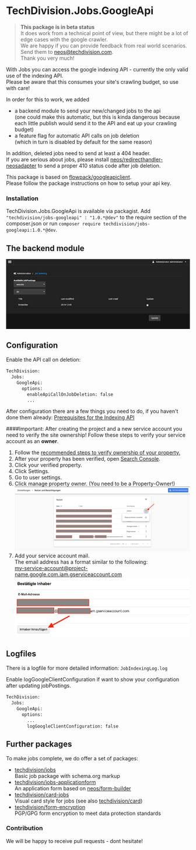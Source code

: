 # TechDivision.Jobs.GoogleApi

> __This package is in beta status__  
> It does work from a technical point of view, but there might be a lot of edge cases with the google crawler.  
> We are happy if you can provide feedback from real world scenarios.
> Send them to neos@techdivision.com.  
> Thank you very much!

With Jobs you can access the google indexing API - currently the only valid use of the indexing API.  
Please be aware that this consumes your site's crawling budget, so use with care!

In order for this to work, we added
* a backend module to send your new/changed jobs to the api  
(one could make this automatic, but this is kinda dangerous because each little publish would send it to the API and eat up your crawling budget)
* a feature flag for automatic API calls on job deletion  
(which in turn is disabled by default for the same reason)

In addition, deleted jobs need to send at least a 404 header.  
If you are serious about jobs, please install [neos/redirecthandler-neosadapter](https://github.com/neos/redirecthandler-neosadapter) 
to send a proper 410 status code after job deletion. 

This package is based on [flowpack/googleapiclient](https://github.com/Flowpack/Flowpack.GoogleApiClient).  
Please follow the package instructions on how to setup your api key.

### Installation

TechDivision.Jobs.GoogleApi is available via packagist. Add `"techdivision/jobs-googleapi" : "1.0.*@dev"` to the require section of the composer.json
or run `composer require techdivision/jobs-googleapi:1.0.*@dev`.  

## The backend module
![Backend module](Documentation/Assets/backend_module.png)

## Configuration
Enable the API call on deletion:

```
TechDivision:
  Jobs:
    GoogleApi:
      options:
        enableApiCallOnJobDeletion: false
        ...
```

After configuration there are a few things you need to do, if you haven't done them already:
[Prerequisites for the Indexing API](https://developers.google.com/search/apis/indexing-api/v3/prereqs#verify-site)  

####Important: After creating the project and a new service account you need to verify the site ownership!
Follow these steps to verify your service account as an **owner**.  

1. Follow the [recommended steps to verify ownership of your property.](https://support.google.com/webmasters/answer/9008080)  
2. After your property has been verified, open [Search Console](https://www.google.com/webmasters/tools/home).  
3. Click your verified property.
4. Click Settings.
5. Go to user settings.
6. Click manage property owner. (You need to be a Property-Owner!)
![Google Search Console - User settings](Documentation/Assets/search_console_users.png)
7. Add your service account mail.  
The email address has a format similar to the following:  
my-service-account@project-name.google.com.iam.gserviceaccount.com
![Google Search Console - Add property owner](Documentation/Assets/search_console_add_owner.png)

## Logfiles
There is a logfile for more detailed information: `JobIndexingLog.log`

Enable logGoogleClientConfiguration if want to show your configuration after updating jobPostings.
```
TechDivision:
  Jobs:
    GoogleApi:
      options:
        ...
        logGoogleClientConfiguration: false
```

## Further packages
To make jobs complete, we do offer a set of packages:
* [techdivision/jobs](https://github.com/techdivision/jobs)  
Basic job package with schema.org markup
* [techdivision/jobs-applicationform](https://github.com/techdivision/jobs-applicationform)  
An application form based on [neos/form-builder](https://github.com/neos/formbuilder)
* [techdivision/card-jobs](https://github.com/techdivision/card-jobs)  
Visual card style for jobs (see also [techdivision/card](https://github.com/techdivision/card))
* [techdivision/form-encryption](https://github.com/techdivision/form-encryption)  
PGP/GPG form encryption to meet data protection standards 

### Contribution
We will be happy to receive pull requests - dont hesitate!
